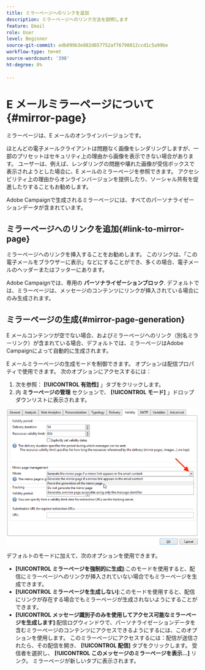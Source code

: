 ```yaml
---
title: ミラーページへのリンクを追加
description: ミラーページへのリンク方法を説明します
feature: Email
role: User
level: Beginner
source-git-commit: edb099b3e882d857752af76798012ccd1c5a99be
workflow-type: tm+mt
source-wordcount: '398'
ht-degree: 0%

---
```


# E メールミラーページについて{#mirror-page}

ミラーページは、E メールのオンラインバージョンです。

ほとんどの電子メールクライアントは問題なく画像をレンダリングしますが、一部のプリセットはセキュリティ上の理由から画像を表示できない場合があります。 ユーザーは、例えば、レンダリングの問題や壊れた画像が受信ボックスで表示されようとした場合に、E メールのミラーページを参照できます。 アクセシビリティ上の理由からオンラインバージョンを提供したり、ソーシャル共有を促進したりすることもお勧めします。

Adobe Campaignで生成されるミラーページには、すべてのパーソナライゼーションデータが含まれています。

## ミラーページへのリンクを追加{#link-to-mirror-page}

ミラーページへのリンクを挿入することをお勧めします。 このリンクは、「この電子メールをブラウザーに表示」などにすることができ、多くの場合、電子メールのヘッダーまたはフッターにあります。

Adobe Campaignでは、専用の **パーソナライゼーションブロック**. デフォルトでは、ミラーページは、メッセージのコンテンツにリンクが挿入されている場合にのみ生成されます。

<!--For more on personalization blocks insertion, refer to [Personalization blocks](personalization-blocks.md).-->

## ミラーページの生成{#mirror-page-generation}

E メールコンテンツが空でない場合、およびミラーページへのリンク（別名ミラーリンク）が含まれている場合、デフォルトでは、ミラーページはAdobe Campaignによって自動的に生成されます。

E メールミラーページの生成モードを制御できます。 オプションは配信プロパティで使用できます。 次のオプションにアクセスするには：

1. 次を参照： **[!UICONTROL 有効性]** 」タブをクリックします。
1. 内 **ミラーページの管理** セクションで、 **[!UICONTROL モード]** 」ドロップダウンリストに表示されます。

![](assets/mirror-page-generation.png)

デフォルトのモードに加えて、次のオプションを使用できます。

* **[!UICONTROL ミラーページを強制的に生成]**:このモードを使用すると、配信にミラーページへのリンクが挿入されていない場合でもミラーページを生成できます。
* **[!UICONTROL ミラーページを生成しない]**:このモードを使用すると、配信にリンクが存在する場合でもミラーページが生成されないようにすることができます。
* **[!UICONTROL メッセージ識別子のみを使用してアクセス可能なミラーページを生成します]**:配信ログウィンドウで、パーソナライゼーションデータを含むミラーページのコンテンツにアクセスできるようにするには、このオプションを使用します。 このミラーページにアクセスするには：配信が送信されたら、その配信を開き、 **[!UICONTROL 配信]** タブをクリックします。 受信者を選択し、 **[!UICONTROL このメッセージのミラーページを表示…]** リンク。 ミラーページが新しいタブに表示されます。

